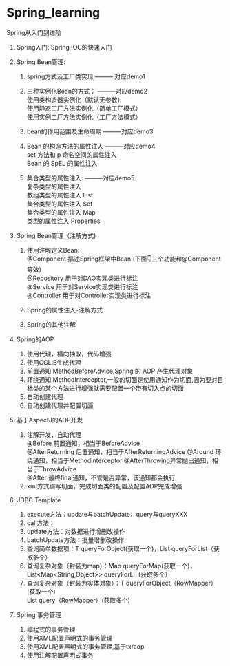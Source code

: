 # Spring_learning
Spring从入门到进阶

1. Spring入门: Spring IOC的快速入门

2. Spring Bean管理: 
   1. spring方式及工厂类实现   ——— 对应demo1  
   
   2. 三种实例化Bean的方式：  ———对应demo2  
      使用类构造器实例化（默认无参数）  
      使用静态工厂方法实例化（简单工厂模式）  
      使用实例工厂方法实例化（工厂方法模式）
   
   3. bean的作用范围及生命周期   ———对应demo3
   
   4. Bean 的构造方法的属性注入  ———对应demo4  
      set 方法和 p 命名空间的属性注入  
      Bean 的 SpEL 的属性注入
   
   5. 集合类型的属性注入:  ———对应demo5  
      复杂类型的属性注入  
      数组类型的属性注入 List  
      集合类型的属性注入 Set  
      集合类型的属性注入 Map  
      类型的属性注入  Properties

3. Spring Bean管理（注解方式)  
   1. 使用注解定义Bean:  
   @Component  描述Spring框架中Bean (下面👇三个功能和@Component等效)  
   @Repository 用于对DAO实现类进行标注  
   @Service 用于对Service实现类进行标注  
   @Controller 用于对Controller实现类进行标注  
   
   2. Spring的属性注入-注解方式
   
   3. Spring的其他注解

4. Spring的AOP
   1. 使用代理，横向抽取，代码增强
   2. 使用CGLIB生成代理
   3. 前置通知 MethodBeforeAdvice,Spring 的 AOP 产生代理对象
   4. 环绕通知 MethodInterceptor,一般的切面是使用通知作为切面,因为要对目标类的某个方法进行增强就需要配置一个带有切入点的切面
   5. 自动创建代理
   6. 自动创建代理并配置切面
   
5. 基于AspectJ的AOP开发
   1. 注解开发，自动代理  
   @Before 前置通知，相当于BeforeAdvice  
   @AfterReturning 后置通知，相当于AfterReturningAdvice
   @Around 环绕通知，相当于MethodInterceptor 
   @AfterThrowing异常抛出通知，相当于ThrowAdvice  
   @After 最终final通知，不管是否异常，该通知都会执行
   2. xml方式编写切面，完成切面类的配置及配置AOP完成增强
 
 6. JDBC Template  
    1. execute方法：update与batchUpdate，query与queryXXX
    2. call方法：
    3. update方法：对数据进行增删改操作
    4. batchUpdate方法：批量增删改操作
    5. 查询简单数据项：T queryForObject(获取一个)，List<T> queryForList（获取多个）
    6. 查询复杂对象（封装为map）：Map queryForMap(获取一个)，List<Map<String,Object>> queryForLi（获取多个）
    7. 查询复杂对象（封装为实体对象）：T queryForObject（RowMapper<T>）(获取一个)  
                                   List<T> query（RowMapper<T>）(获取多个) 
                                   
7. Spring 事务管理
   1. 编程式的事务管理
   2. 使用XML配置声明式的事务管理
   3. 使用XML配置声明式的事务管理,基于tx/aop 
   4. 使用注解配置声明式事务